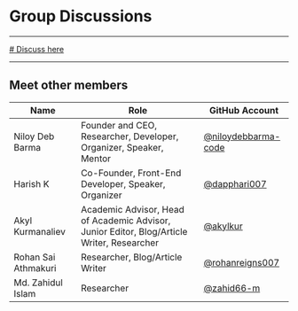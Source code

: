 # Group Discussions

-----

[ # Discuss here](https://github.com/orgs/AI-Youth-Allance/discussions)


----
## Meet other members

| Name                        | Role                                             | GitHub Account                                      |
|-----------------------------|--------------------------------------------------|-----------------------------------------------------|
| Niloy Deb Barma             | Founder and CEO, Researcher, Developer, Organizer, Speaker, Mentor | [@niloydebbarma-code](https://github.com/niloydebbarma-code) |
| Harish K                    | Co-Founder, Front-End Developer, Speaker, Organizer | [@dapphari007](https://github.com/dapphari007)      |
| Akyl Kurmanaliev            | Academic Advisor, Head of Academic Advisor, Junior Editor, Blog/Article Writer, Researcher | [@akylkur](https://github.com/akylkur)              |
| Rohan Sai Athmakuri         | Researcher, Blog/Article Writer                  | [@rohanreigns007](https://github.com/rohanreigns007) |
| Md. Zahidul Islam           | Researcher                                       | [@zahid66-m](https://github.com/zahid66-m)         |
